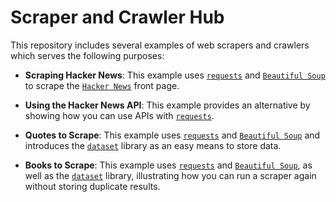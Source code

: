 # Scraper and Crawler Hub

This repository includes several examples of web scrapers and crawlers which serves the following purposes:

* __Scraping Hacker News__: This example uses [`requests`](https://requests.readthedocs.io/en/latest/) and [`Beautiful Soup`](https://beautiful-soup-4.readthedocs.io/en/latest/) to scrape the [`Hacker News`](https://news.ycombinator.com/news) front page.

* __Using the Hacker News API__: This example provides an alternative by showing how you can use APIs with [`requests`](https://requests.readthedocs.io/en/latest/).

* __Quotes to Scrape__: This example uses [`requests`](https://requests.readthedocs.io/en/latest/) and [`Beautiful Soup`](https://beautiful-soup-4.readthedocs.io/en/latest/) and introduces the [`dataset`](https://dataset.readthedocs.io/en/latest/) library as an easy means to store data.

* __Books to Scrape__: This example uses [`requests`](https://requests.readthedocs.io/en/latest/) and [`Beautiful Soup`](https://beautiful-soup-4.readthedocs.io/en/latest/), as well as the [`dataset`](https://dataset.readthedocs.io/en/latest/) library, illustrating how you can run a scraper again without storing duplicate results.
